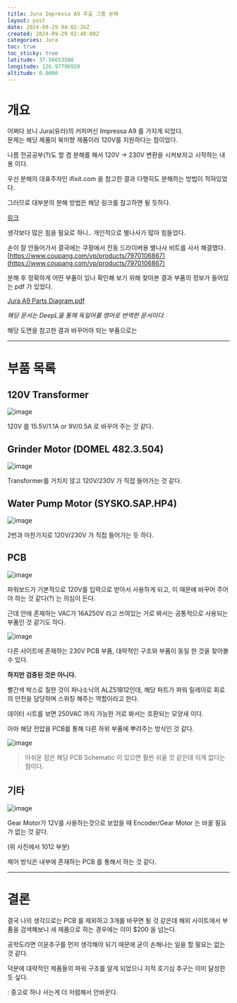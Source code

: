 ```yaml
---
title: Jura Impressa A9 추출 그룹 분해
layout: post
date: 2024-09-29 04:02:26Z
created: 2024-09-29 02:40:00Z
categories: Jura
toc: true
toc_sticky: true
latitude: 37.56653500
longitude: 126.97796920
altitude: 0.0000
---
```


# 개요


어쩌다 보니 Jura(유라)의 커피머신 Impressa A9 를 가지게 되었다.  
문제는 해당 제품이 북미향 제품이라 120V를 지원하다는 점이었다.

나름 전공공부(?)도 할 겸 분해를 해서 120V → 230V 변환을 시켜보자고 시작하는 내용 이다.

우선 분해의 대표주자인 ifixit.com 을 참고한 결과 다행히도 분해하는 방법이 적혀있었다.

그러므로 대부분의 분해 방법은 해당 링크를 참고하면 될 듯하다.

[링크](https://ko.ifixit.com/Teardown/Jura+Impressa+A9+Teardown/62543?srsltid=AfmBOopOugPwlfDzD_JhLLqLIQdRIkTmVy-FAqLwBFIenWs_3jkDe3H9)

생각보다 많은 힘을 필요로 하니.. 개인적으로 별나사가 많아 힘들었다.

손이 잘 안들어가서 결국에는 쿠팡에서 전동 드라이버용 별나사 비트를 사서 해결했다.  
[https://www.coupang.com/vp/products/7970106867](https://www.coupang.com/vp/products/7970106867)

분해 후 정확하게 어떤 부품이 있나 확인해 보기 위해 찾아본 결과 부품의 정보가 들어있는 pdf 가 있었다.

[Jura A9 Parts Diagram.pdf](https://github.com/user-attachments/files/17177769/Jura.A9.Parts.Diagram.pdf)

*해당 문서는 DeepL을 통해 독일어를 영어로 번역한 문서이다.*

해당 도면을 참고한 결과 바꾸어야 되는 부품으로는

* * *
# 부품 목록
## 120V Transformer
    
![image](https://github.com/user-attachments/assets/6dd4266e-9ad0-4656-a4cd-39be41009447)

120V 를 15.5V/1.1A or 9V/0.5A 로 바꾸어 주는 것 같다.

## Grinder Motor (DOMEL 482.3.504)
    


![image](https://github.com/user-attachments/assets/4e135863-3aa0-4833-b240-e796d81e83f3)

Transformer를 거치지 않고 120V/230V 가 직접 들어가는 것 같다.  

## Water Pump Motor (SYSKO.SAP.HP4)
    



![image](https://github.com/user-attachments/assets/4eb27e94-b40e-4885-a843-f3ec42ba4a00)

2번과 마찬가지로 120V/230V 가 직접 들어가는 듯 하다.

## PCB
    

![image](https://github.com/user-attachments/assets/784b423f-1cbb-44cf-b9a4-daa85557f22c) 

파워보드가 기본적으로 120V를 입력으로 받아서 사용하게 되고, 이 때문에 바꾸어 주어야 하는 것 같다(?) 는 의심이 든다. 

근데 안에 존재하는 VAC가 16A250V 라고 쓰여있는 거로 봐서는 공통적으로 사용되는 부품인 것 같기도 하다.



![image](https://github.com/user-attachments/assets/0dd71576-9de7-476a-a303-c3e37eb0b349)


다른 사이트에 존재하는 230V PCB 부품, 대략적인 구조와 부품이 동일 한 것을 찾아볼 수 있다.  

**하지만 검증된 것은 아니다.**

빨간색 박스로 칠한 것이 파나소닉의 ALZ51B12인데, 해당 파트가 파워 릴레이로 회로의 안전을 담당하며 스위칭 해주는 역할이라고 한다. 

데이터 시트를 보면 250VAC 까지 가능한 거로 봐서는 호환되는 모양새 이다. 

아마 해당 전압을 PCB를 통해 다른 하위 부품에 뿌려주는 방식인 것 같다.  


![image](https://github.com/user-attachments/assets/42ae33de-d365-4501-a9c7-4522288d72a8)

> 아쉬운 점은 해당 PCB Schematic 이 있으면 훨씬 쉬울 것 같은데 이게 없다는 점이다.

## 기타
    

![image](https://github.com/user-attachments/assets/9cc52664-ad97-4109-b1c9-9210b9d17350)

Gear Motor가 12V를 사용하는것으로 보았을 때 Encoder/Gear Motor 는 바꿀 필요가 없는 것 같다.

(위 사진에서 1012 부분)

제어 방식은 내부에 존재하는 PCB 를 통해서 하는 것 같다.

* * *

# 결론

결국 나의 생각으로는 PCB 를 제외하고 3개를 바꾸면 될 것 같은데 해외 사이트에서 부품을 검색해보니 새 제품으로 하는 경우에는 이미 $200 을 넘는다.

 공학도라면 이윤추구를 먼저 생각해야 되기 때문에 굳이 손해나는 일을 할 필요는 없는 것 같다. 
 
 덕분에 대략적인 제품들의 파워 구조를 알게 되었으니 지적 호기심 추구는 이미 달성한 듯 싶다.

: 중고로 하나 사는게 더 저렴해서 안바꾼다.